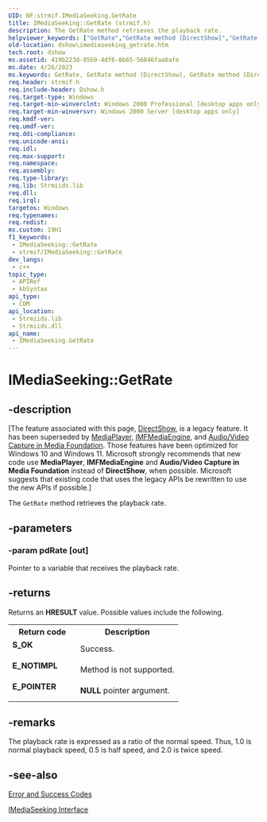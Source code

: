 ```yaml
---
UID: NF:strmif.IMediaSeeking.GetRate
title: IMediaSeeking::GetRate (strmif.h)
description: The GetRate method retrieves the playback rate.
helpviewer_keywords: ["GetRate","GetRate method [DirectShow]","GetRate method [DirectShow]","IMediaSeeking interface","IMediaSeeking interface [DirectShow]","GetRate method","IMediaSeeking.GetRate","IMediaSeeking::GetRate","IMediaSeekingGetRate","dshow.imediaseeking_getrate","strmif/IMediaSeeking::GetRate"]
old-location: dshow\imediaseeking_getrate.htm
tech.root: dshow
ms.assetid: 419b223d-95b9-4df6-8b65-56846faa6afe
ms.date: 4/26/2023
ms.keywords: GetRate, GetRate method [DirectShow], GetRate method [DirectShow],IMediaSeeking interface, IMediaSeeking interface [DirectShow],GetRate method, IMediaSeeking.GetRate, IMediaSeeking::GetRate, IMediaSeekingGetRate, dshow.imediaseeking_getrate, strmif/IMediaSeeking::GetRate
req.header: strmif.h
req.include-header: Dshow.h
req.target-type: Windows
req.target-min-winverclnt: Windows 2000 Professional [desktop apps only]
req.target-min-winversvr: Windows 2000 Server [desktop apps only]
req.kmdf-ver: 
req.umdf-ver: 
req.ddi-compliance: 
req.unicode-ansi: 
req.idl: 
req.max-support: 
req.namespace: 
req.assembly: 
req.type-library: 
req.lib: Strmiids.lib
req.dll: 
req.irql: 
targetos: Windows
req.typenames: 
req.redist: 
ms.custom: 19H1
f1_keywords:
 - IMediaSeeking::GetRate
 - strmif/IMediaSeeking::GetRate
dev_langs:
 - c++
topic_type:
 - APIRef
 - kbSyntax
api_type:
 - COM
api_location:
 - Strmiids.lib
 - Strmiids.dll
api_name:
 - IMediaSeeking.GetRate
---
```


# IMediaSeeking::GetRate


## -description

\[The feature associated with this page, [DirectShow](/windows/win32/directshow/directshow), is a legacy feature. It has been superseded by [MediaPlayer](/uwp/api/Windows.Media.Playback.MediaPlayer), [IMFMediaEngine](/windows/win32/api/mfmediaengine/nn-mfmediaengine-imfmediaengine), and [Audio/Video Capture in Media Foundation](windows/win32/medfound/audio-video-capture-in-media-foundation). Those features have been optimized for Windows 10 and Windows 11. Microsoft strongly recommends that new code use **MediaPlayer**, **IMFMediaEngine** and **Audio/Video Capture in Media Foundation** instead of **DirectShow**, when possible. Microsoft suggests that existing code that uses the legacy APIs be rewritten to use the new APIs if possible.\]

The <code>GetRate</code> method retrieves the playback rate.

## -parameters

### -param pdRate [out]

Pointer to a variable that receives the playback rate.

## -returns

Returns an <b>HRESULT</b> value. Possible values include the following.

<table>
<tr>
<th>Return code</th>
<th>Description</th>
</tr>
<tr>
<td width="40%">
<dl>
<dt><b>S_OK</b></dt>
</dl>
</td>
<td width="60%">
Success.

</td>
</tr>
<tr>
<td width="40%">
<dl>
<dt><b>E_NOTIMPL</b></dt>
</dl>
</td>
<td width="60%">
Method is not supported.

</td>
</tr>
<tr>
<td width="40%">
<dl>
<dt><b>E_POINTER</b></dt>
</dl>
</td>
<td width="60%">
<b>NULL</b> pointer argument.

</td>
</tr>
</table>

## -remarks

The playback rate is expressed as a ratio of the normal speed. Thus, 1.0 is normal playback speed, 0.5 is half speed, and 2.0 is twice speed.

## -see-also

<a href="/windows/desktop/DirectShow/error-and-success-codes">Error and Success Codes</a>



<a href="/windows/desktop/api/strmif/nn-strmif-imediaseeking">IMediaSeeking Interface</a>